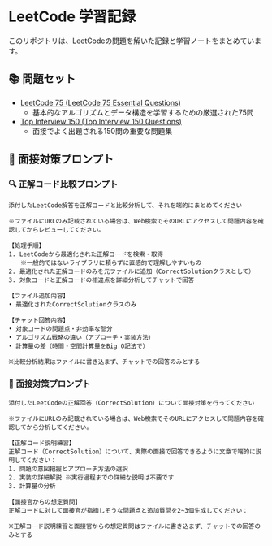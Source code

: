 # LeetCode 学習記録
このリポジトリは、LeetCodeの問題を解いた記録と学習ノートをまとめています。

## 📚 問題セット
* [LeetCode 75 (LeetCode 75 Essential Questions)](https://leetcode.com/studyplan/leetcode-75/)
    * 基本的なアルゴリズムとデータ構造を学習するための厳選された75問
* [Top Interview 150 (Top Interview 150 Questions)](https://leetcode.com/studyplan/top-interview-150/)
    * 面接でよく出題される150問の重要な問題集

## 📝 面接対策プロンプト

### 🔍 正解コード比較プロンプト
```
添付したLeetCode解答を正解コードと比較分析して、それを端的にまとめてください

※ファイルにURLのみ記載されている場合は、Web検索でそのURLにアクセスして問題内容を確認してからレビューしてください。

【処理手順】
1. LeetCodeから最適化された正解コードを検索・取得
　　※一般的ではないライブラリに頼らずに直感的で理解しやすいもの
2. 最適化された正解コードのみを元ファイルに追加（CorrectSolutionクラスとして）
3. 対象コードと正解コードの相違点を詳細分析してチャットで回答

【ファイル追加内容】
• 最適化されたCorrectSolutionクラスのみ

【チャット回答内容】
• 対象コードの問題点・非効率な部分
• アルゴリズム戦略の違い（アプローチ・実装方法）
• 計算量の差（時間・空間計算量をBig O記法で）

※比較分析結果はファイルに書き込まず、チャットでの回答のみとする
```

### 🎯 面接対策プロンプト
```
添付したLeetCodeの正解回答（CorrectSolution）について面接対策を行ってください

※ファイルにURLのみ記載されている場合は、Web検索でそのURLにアクセスして問題内容を確認してから分析してください。

【正解コード説明練習】
正解コード（CorrectSolution）について、実際の面接で回答できるように文章で端的に説明してください：
1. 問題の意図把握とアプローチ方法の選択
2. 実装の詳細解説 ※実行過程までの詳細な説明は不要です
3. 計算量の分析

【面接官からの想定質問】
正解コードに対して面接官が指摘しそうな問題点と追加質問を2~3個生成してください：

※正解コード説明練習と面接官からの想定質問はファイルに書き込まず、チャットでの回答のみとする
```
